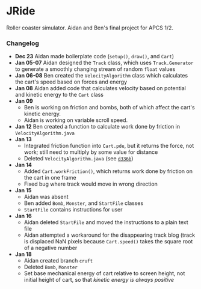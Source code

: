 JRide
=====

Roller coaster simulator. Aidan and Ben's final project for APCS 1/2.

### Changelog
- **Dec 23** Aidan made boilerplate code (`setup()`, `draw()`, and `Cart`)
- **Jan 05-07** Aidan designed the `Track` class, which uses `Track.Generator` to generate a smoothly changing stream of random `float` values
- **Jan 06-08** Ben created the `VelocityAlgorithm` class which calculates the cart's speed based on forces and energy
- **Jan 08** Aidan added code that calculates velocity based on potential and kinetic energy to the `Cart` class
- **Jan 09**
    - Ben is working on friction and bombs, both of which affect the cart's kinetic energy.
    - Aidan is working on variable scroll speed.
- **Jan 12** Ben created a function to calculate work done by friction in `VelocityAlgorithm.java`
- **Jan 13**
    - Integrated friction function into `Cart.pde`, but it returns the force, not work; still need to multiply by some value for distance
    - Deleted `VelocityAlgorithm.java` (see [`d336b`](https://github.com/aidan-fitz/JRide/commit/d336b))
- **Jan 14**
    - Added `Cart.workFriction()`, which returns work done by friction on the cart in one frame
    - Fixed bug where track would move in wrong direction
- **Jan 15**
    - Aidan was absent
    - Ben added `Bomb`, `Monster`, and `StartFile` classes
    - `StartFile` contains instructions for user
- **Jan 16**
    - Aidan deleted `StartFile` and moved the instructions to a plain text file
    - Aidan attempted a workaround for the disappearing track blog (track is displaced NaN pixels because `Cart.speed()` takes the square root of a negative number
- **Jan 18**
    - Aidan created branch `cruft`
    - Deleted `Bomb`, `Monster`
    - Set base mechanical energy of cart relative to screen height, not initial height of cart, so that *kinetic energy is always positive*